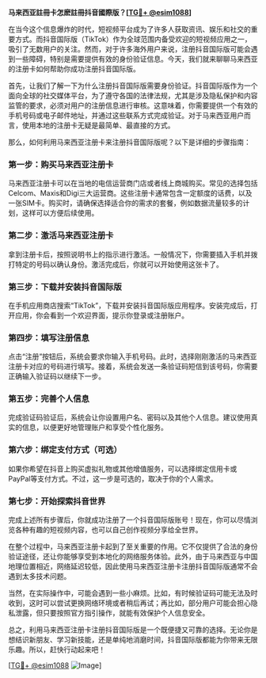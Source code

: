 **马来西亚註冊卡怎麽註冊抖音國際版？[[TG💪+ @esim1088](https://t.me/s/esim1088)]**

在当今这个信息爆炸的时代，短视频平台成为了许多人获取资讯、娱乐和社交的重要方式。而抖音国际版（TikTok）作为全球范围内备受欢迎的短视频应用之一，吸引了无数用户的关注。然而，对于许多海外用户来说，注册抖音国际版可能会遇到一些障碍，特别是需要提供有效的身份验证信息。今天，我们就来聊聊马来西亚的注册卡如何帮助你成功注册抖音国际版。

首先，让我们了解一下为什么注册抖音国际版需要身份验证。抖音国际版作为一个面向全球的社交媒体平台，为了遵守各国的法律法规，尤其是涉及隐私保护和内容监管的要求，必须对用户的注册信息进行审核。这意味着，你需要提供一个有效的手机号码或电子邮件地址，并通过这些联系方式完成验证。对于马来西亚用户而言，使用本地的注册卡无疑是最简单、最直接的方式。

那么，如何利用马来西亚注册卡来注册抖音国际版呢？以下是详细的步骤指南：

### 第一步：购买马来西亚注册卡

马来西亚注册卡可以在当地的电信运营商门店或者线上商城购买。常见的选择包括Celcom、Maxis和Digi三大运营商。这些注册卡通常包含一定额度的话费，以及一张SIM卡。购买时，请确保选择适合你的需求的套餐，例如数据流量较多的计划，这样可以方便后续使用。

### 第二步：激活马来西亚注册卡

拿到注册卡后，按照说明书上的指示进行激活。一般情况下，你需要插入手机并拨打特定的号码以确认身份。激活完成后，你就可以开始使用这张卡了。

### 第三步：下载并安装抖音国际版

在手机应用商店搜索“TikTok”，下载并安装抖音国际版应用程序。安装完成后，打开应用，你会看到一个欢迎界面，提示你登录或注册账户。

### 第四步：填写注册信息

点击“注册”按钮后，系统会要求你输入手机号码。此时，选择刚刚激活的马来西亚注册卡对应的号码进行填写。接着，系统会发送一条验证码短信到该号码，你需要正确输入验证码以继续下一步。

### 第五步：完善个人信息

完成验证码验证后，系统会让你设置用户名、密码以及其他个人信息。建议使用真实的信息，以便更好地管理账户和享受个性化服务。

### 第六步：绑定支付方式（可选）

如果你希望在抖音上购买虚拟礼物或其他增值服务，可以选择绑定信用卡或PayPal等支付方式。不过，这一步是可选的，取决于你的个人需求。

### 第七步：开始探索抖音世界

完成上述所有步骤后，你就成功注册了一个抖音国际版账号！现在，你可以尽情浏览各种有趣的短视频内容，也可以自己创作视频分享给全世界。

在整个过程中，马来西亚注册卡起到了至关重要的作用。它不仅提供了合法的身份验证途径，还让你能够享受到本地化的网络服务体验。此外，由于马来西亚与中国地理位置相近，网络延迟较低，因此使用马来西亚注册卡注册抖音国际版通常不会遇到太多技术问题。

当然，在实际操作中，可能会遇到一些小麻烦。比如，有时候验证码可能无法及时收到，这时可以尝试更换网络环境或者稍后再试；再比如，部分用户可能会担心隐私泄露，但只要按照官方指引操作，就能有效保护个人信息安全。

总之，利用马来西亚注册卡注册抖音国际版是一个既便捷又可靠的选择。无论你是想结识新朋友、学习新技能，还是单纯地消磨时间，抖音国际版都能为你带来无限乐趣。所以，赶快行动起来吧！

[[TG💪+ @esim1088](https://t.me/s/esim1088) ![Image](https://i.postimg.cc/4NQfJmqS/Snipaste-2025-05-13-00-14-12.png)]